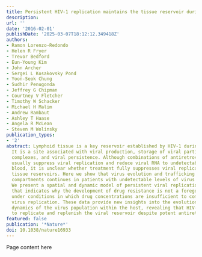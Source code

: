 ```yaml
---
title: Persistent HIV-1 replication maintains the tissue reservoir during therapy
description:
url: ''
date: '2016-02-01'
publishDate: '2025-03-07T18:12:12.349418Z'
authors:
- Ramon Lorenzo-Redondo
- Helen R Fryer
- Trevor Bedford
- Eun-Young Kim
- John Archer
- Sergei L Kosakovsky Pond
- Yoon-Seok Chung
- Sudhir Penugonda
- Jeffrey G Chipman
- Courtney V Fletcher
- Timothy W Schacker
- Michael H Malim
- Andrew Rambaut
- Ashley T Haase
- Angela R McLean
- Steven M Wolinsky
publication_types:
- '2'
abstract: Lymphoid tissue is a key reservoir established by HIV-1 during acute infection.
  It is a site associated with viral production, storage of viral particles in immune
  complexes, and viral persistence. Although combinations of antiretroviral drugs
  usually suppress viral replication and reduce viral RNA to undetectable levels in
  blood, it is unclear whether treatment fully suppresses viral replication in lymphoid
  tissue reservoirs. Here we show that virus evolution and trafficking between tissue
  compartments continues in patients with undetectable levels of virus in their bloodstream.
  We present a spatial and dynamic model of persistent viral replication and spread
  that indicates why the development of drug resistance is not a foregone conclusion
  under conditions in which drug concentrations are insufficient to completely block
  virus replication. These data provide new insights into the evolutionary and infection
  dynamics of the virus population within the host, revealing that HIV-1 can continue
  to replicate and replenish the viral reservoir despite potent antiretroviral therapy.
featured: false
publication: '*Nature*'
doi: 10.1038/nature16933
---
```


Page content here